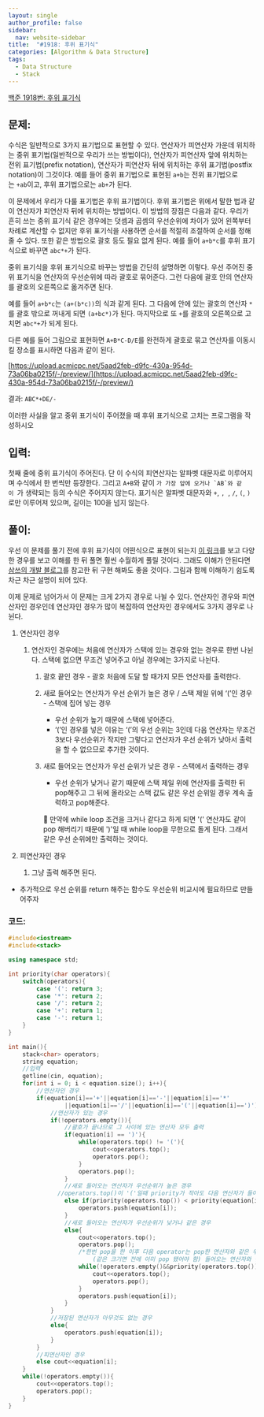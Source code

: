 ```yaml
---
layout: single
author_profile: false
sidebar:
  nav: website-sidebar
title:  "#1918: 후위 표기식"
categories: [Algorithm & Data Structure]
tags:
  - Data Structure
  - Stack
---
```


[백준 1918번: 후위 표기식](https://www.acmicpc.net/problem/1918)

## 문제:

수식은 일반적으로 3가지 표기법으로 표현할 수 있다. 연산자가 피연산자 가운데 위치하는 중위 표기법(일반적으로 우리가 쓰는 방법이다), 연산자가 피연산자 앞에 위치하는 전위 표기법(prefix notation), 연산자가 피연산자 뒤에 위치하는 후위 표기법(postfix notation)이 그것이다. 예를 들어 중위 표기법으로 표현된 `a+b`는 전위 표기법으로는 `+ab`이고, 후위 표기법으로는 `ab+`가 된다.

이 문제에서 우리가 다룰 표기법은 후위 표기법이다. 후위 표기법은 위에서 말한 법과 같이 연산자가 피연산자 뒤에 위치하는 방법이다. 이 방법의 장점은 다음과 같다. 우리가 흔히 쓰는 중위 표기식 같은 경우에는 덧셈과 곱셈의 우선순위에 차이가 있어 왼쪽부터 차례로 계산할 수 없지만 후위 표기식을 사용하면 순서를 적절히 조절하여 순서를 정해줄 수 있다. 또한 같은 방법으로 괄호 등도 필요 없게 된다. 예를 들어 `a+b*c`를 후위 표기식으로 바꾸면 `abc*+`가 된다.

중위 표기식을 후위 표기식으로 바꾸는 방법을 간단히 설명하면 이렇다. 우선 주어진 중위 표기식을 연산자의 우선순위에 따라 괄호로 묶어준다. 그런 다음에 괄호 안의 연산자를 괄호의 오른쪽으로 옮겨주면 된다.

예를 들어 `a+b*c`는 `(a+(b*c))`의 식과 같게 된다. 그 다음에 안에 있는 괄호의 연산자 `*`를 괄호 밖으로 꺼내게 되면 `(a+bc*)`가 된다. 마지막으로 또 `+`를 괄호의 오른쪽으로 고치면 `abc*+`가 되게 된다.

다른 예를 들어 그림으로 표현하면 `A+B*C-D/E`를 완전하게 괄호로 묶고 연산자를 이동시킬 장소를 표시하면 다음과 같이 된다.

[https://upload.acmicpc.net/5aad2feb-d9fc-430a-954d-73a06ba0215f/-/preview/](https://upload.acmicpc.net/5aad2feb-d9fc-430a-954d-73a06ba0215f/-/preview/)

결과: `ABC*+DE/-`

이러한 사실을 알고 중위 표기식이 주어졌을 때 후위 표기식으로 고치는 프로그램을 작성하시오

## 입력:

첫째 줄에 중위 표기식이 주어진다. 단 이 수식의 피연산자는 알파벳 대문자로 이루어지며 수식에서 한 번씩만 등장한다. 그리고 `A+B`와 같이 ``가 가장 앞에 오거나 `AB`와 같이 ``가 생략되는 등의 수식은 주어지지 않는다. 표기식은 알파벳 대문자와 `+`, ``, ``, `/`, `(`, `)`로만 이루어져 있으며, 길이는 100을 넘지 않는다.

## 풀이:

우선 이 문제를 풀기 전에 후위 표기식이 어떤식으로 표현이 되는지 [이 링크](https://runestone.academy/ns/books/published//pythonds/BasicDS/InfixPrefixandPostfixExpressions.html)를 보고 다양한 경우를 보고 이해를 한 뒤 풀면 훨씬 수월하게 풀릴 것이다. 그래도 이해가 안된다면 [삼쓰의 개발 블로그](https://woongsios.tistory.com/288)를 참고한 뒤 구현 해봐도 좋을 것이다. 그림과 함께 이해하기 쉽도록 차근 차근 설명이 되어 있다.

이제 문제로 넘어가서 이 문제는 크게 2가지 경우로 나뉠 수 있다. 연산자인 경우와 피연산자인 경우인데 연산자인 경우가 많이 복잡하여 연산자인 경우에서도 3가지 경우로 나뉜다.

1. 연산자인 경우
    1. 연산자인 경우에는 처음에 연산자가 스택에 있는 경우와 없는 경우로 한번 나뉜다. 스택에 없으면 무조건 넣어주고 아닐 경우에는 3가지로 나뉜다.
        1. 괄호 끝인 경우 - 괄호 처음에 도달 할 때가지 모든 연산자를 출력한다.
        2. 새로 들어오는 연산자가 우선 순위가 높은 경우 / 스택 제일 위에 ‘(’인 경우 - 스택에 집어 넣는 경우
            - 우선 순위가 높기 때문에 스택에 넣어준다.
            - ‘(’인 경우를 넣은 이유는 ‘(’의 우선 순위는 3인데 다음 연산자는 무조건 3보다 우선순위가 작지만 그렇다고 연산자가 우선 순위가 낮아서 출력을 할 수 없으므로 추가한 것이다.
        3. 새로 들어오는 연산자가 우선 순위가 낮은 경우 - 스택에서 출력하는 경우
            - 우선 순위가 낮거나 같기 때문에 스택 제일 위에 연산자를 출력한 뒤 pop해주고 그 뒤에 올라오는 스택 값도 같은 우선 순위일 경우 계속 출력하고 pop해준다.
            
            🔎 만약에 while loop 조건을 크거나 같다고 하게 되면 '(' 연산자도 같이 pop 해버리기 때문에 ')'일 때 while loop을 무한으로 돌게 된다. 그래서 같은 우선 순위에만 출력하는 것이다.
            
2. 피연산자인 경우
    1. 그냥 출력 해주면 된다.
- 추가적으로 우선 순위를 return 해주는 함수도 우선순위 비교시에 필요하므로 만들어주자

### 코드:

```cpp
#include<iostream>
#include<stack>

using namespace std;

int priority(char operators){
	switch(operators){
		case '(': return 3;
		case '*': return 2;
		case '/': return 2;
		case '+': return 1;
		case '-': return 1;
	}
}

int main(){
	stack<char> operators;
	string equation;
	//입력
	getline(cin, equation);
	for(int i = 0; i < equation.size(); i++){
		//연산자인 경우
		if(equation[i]=='+'||equation[i]=='-'||equation[i]=='*'
				||equation[i]=='/'||equation[i]=='('||equation[i]==')'){
			//연산자가 있는 경우 
			if(!operators.empty()){
				//괄호가 끝나므로 그 사이에 있는 연산자 모두 출력 
				if(equation[i] == ')'){
					while(operators.top() != '('){
						cout<<operators.top();
						operators.pop();
					}
					operators.pop();
				}
				//새로 들어오는 연산자가 우선순위가 높은 경우
			  //operators.top()이 '('일때 priority가 작아도 다음 연산자가 들어올 수 있도록 함
				else if(priority(operators.top()) < priority(equation[i])||operators.top()=='('){
					operators.push(equation[i]);
				}
				//새로 들어오는 연산자가 우선순위가 낮거나 같은 경우
				else{
					cout<<operators.top();
					operators.pop();
					/*한번 pop을 한 이후 다음 operator는 pop한 연산자와 같은 우선순위일 수가 없으므로
						(같은 크기면 전에 이미 pop 됐어야 함) 들어오는 연산자와 같은 경우만 고려해준다*/ 
					while(!operators.empty()&&priority(operators.top()) == priority(equation[i])){
						cout<<operators.top();
						operators.pop();
					}
					operators.push(equation[i]); 
				}
			}
			//저장된 연산자가 아무것도 없는 경우
			else{
				operators.push(equation[i]);
			}
		}
		//피연산자인 경우
		else cout<<equation[i];
	}
	while(!operators.empty()){
		cout<<operators.top();
		operators.pop();
	}
}
```

